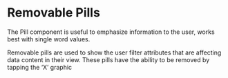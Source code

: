 # Removable Pills

The Pill component is useful to emphasize information to the user, works best with single word values.


Removable pills are used to show the user filter attributes that are affecting data content in their view. These pills have the ability to be removed by tapping the ‘X’ graphic